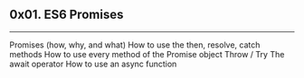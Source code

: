 ## 0x01. ES6 Promises
---
Promises (how, why, and what)
How to use the then, resolve, catch methods
How to use every method of the Promise object
Throw / Try
The await operator
How to use an async function
